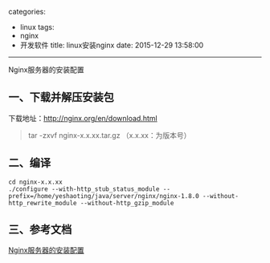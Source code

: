 categories:
  - linux
tags:
  - nginx
  - 开发软件
title: linux安装nginx
date: 2015-12-29 13:58:00
---

Nginx服务器的安装配置


## 一、下载并解压安装包
下载地址：http://nginx.org/en/download.html

> tar -zxvf nginx-x.x.xx.tar.gz （x.x.xx：为版本号）


## 二、编译
``` shell
cd nginx-x.x.xx
./configure --with-http_stub_status_module --prefix=/home/yeshaoting/java/server/nginx/nginx-1.8.0 --without-http_rewrite_module --without-http_gzip_module
```

## 三、参考文档
[Nginx服务器的安装配置](http://minitoo.blog.51cto.com/4201040/850654)